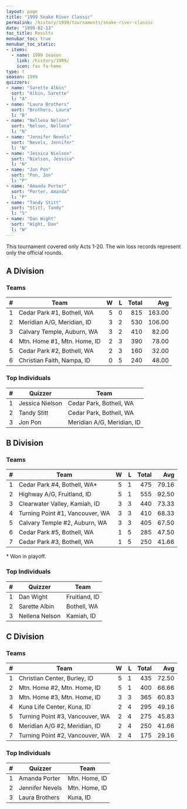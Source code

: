 ```yaml
---
layout: page
title: "1999 Snake River Classic"
permalink: /history/1999/tournaments/snake-river-classic
date: "1999-02-13"
toc_title: Results
menubar_toc: true
menubar_toc_static:
- items:
  - name: 1999 Season
    link: /history/1999/
    icon: fas fa-home
type: t
season: 1999
quizzers:
- name: "Sarette Albin"
  sort: "Albin, Sarette"
  l: "A"
- name: "Laura Brothers"
  sort: "Brothers, Laura"
  l: "B"
- name: "Nellena Nelson"
  sort: "Nelson, Nellena"
  l: "N"
- name: "Jennifer Nevels"
  sort: "Nevels, Jennifer"
  l: "N"
- name: "Jessica Nielson"
  sort: "Nielson, Jessica"
  l: "N"
- name: "Jon Pon"
  sort: "Pon, Jon"
  l: "P"
- name: "Amanda Porter"
  sort: "Porter, Amanda"
  l: "P"
- name: "Tandy Stitt"
  sort: "Stitt, Tandy"
  l: "S"
- name: "Dan Wight"
  sort: "Wight, Dan"
  l: "W"
---
```


This tournament covered only Acts 1-20. The win loss records represent only the official rounds.

## A Division

### Teams

|    # | Team                        |    W |    L | Total |    Avg |
| ---: | --------------------------- | ---: | ---: | ----: | -----: |
|    1 | Cedar Park #1, Bothell, WA  |    5 |    0 |   815 | 163.00 |
|    2 | Meridian A/G, Meridian, ID  |    3 |    2 |   530 | 106.00 |
|    3 | Calvary Temple, Auburn, WA  |    3 |    2 |   410 |  82.00 |
|    4 | Mtn. Home #1, Mtn. Home, ID |    2 |    3 |   390 |  78.00 |
|    5 | Cedar Park #2, Bothell, WA  |    2 |    3 |   160 |  32.00 |
|    6 | Christian Faith, Nampa, ID  |    0 |    5 |   240 |  48.00 |

### Top Individuals

|    # | Quizzer         | Team                       |
| ---: | --------------- | -------------------------- |
|    1 | Jessica Nielson | Cedar Park, Bothell, WA    |
|    2 | Tandy Stitt     | Cedar Park, Bothell, WA    |
|    3 | Jon Pon         | Meridian A/G, Meridian, ID |

## B Division

### Teams

|    # | Team                            |    W |    L | Total |   Avg |
| ---: | ------------------------------- | ---: | ---: | ----: | ----: |
|    1 | Cedar Park #4, Bothell, WA*     |    5 |    1 |   475 | 79.16 |
|    2 | Highway A/G, Fruitland, ID      |    5 |    1 |   555 | 92.50 |
|    3 | Clearwater Valley, Kamiah, ID   |    3 |    3 |   440 | 73.33 |
|    4 | Turning Point #1, Vancouver, WA |    3 |    3 |   410 | 68.33 |
|    5 | Calvary Temple #2, Auburn, WA   |    3 |    3 |   405 | 67.50 |
|    6 | Cedar Park #5, Bothell, WA      |    1 |    5 |   285 | 47.50 |
|    7 | Cedar Park #3, Bothell, WA      |    1 |    5 |   250 | 41.66 |

\* Won in playoff.

### Top Individuals

|    # | Quizzer        | Team          |
| ---: | -------------- | ------------- |
|    1 | Dan Wight      | Fruitland, ID |
|    2 | Sarette Albin  | Bothell, WA   |
|    3 | Nellena Nelson | Kamiah, ID    |

## C Division

### Teams

|    # | Team                            |    W |    L | Total |   Avg |
| ---: | ------------------------------- | ---: | ---: | ----: | ----: |
|    1 | Christian Center, Burley, ID    |    5 |    1 |   435 | 72.50 |
|    2 | Mtn. Home #2, Mtn. Home, ID     |    5 |    1 |   400 | 66.66 |
|    3 | Mtn. Home #3, Mtn. Home, ID     |    3 |    3 |   365 | 60.83 |
|    4 | Kuna Life Center, Kuna, ID      |    2 |    4 |   295 | 49.16 |
|    5 | Turning Point #3, Vancouver, WA |    2 |    4 |   275 | 45.83 |
|    6 | Meridian A/G #2, Meridian, ID   |    2 |    4 |   250 | 41.66 |
|    7 | Turning Point #2, Vancouver, WA |    2 |    4 |   175 | 29.16 |

### Top Individuals

|    # | Quizzer         | Team          |
| ---: | --------------- | ------------- |
|    1 | Amanda Porter   | Mtn. Home, ID |
|    2 | Jennifer Nevels | Mtn. Home, ID |
|    3 | Laura Brothers  | Kuna, ID      |